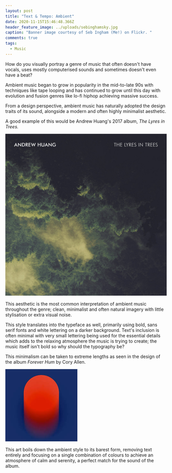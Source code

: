 ```yaml
---
layout: post
title: "Text & Tempo: Ambient"
date: 2020-11-15T15:46:48.366Z
header_feature_image: ../uploads/sebinghamsky.jpg
caption: "Banner image courtesy of Seb Ingham (Me!) on Flickr. "
comments: true
tags:
  - Music
---
```

How do you visually portray a genre of music that often doesn't have vocals, uses mostly computerised sounds and sometimes doesn't even have a beat? 

Ambient music began to grow in popularity in the mid-to-late 90s with techniques like tape looping and has continued to grow until this day with evolution and fusion genres like lo-fi hiphop achieving massive success. 

From a design perspective, ambient music has naturally adopted the design traits of its sound, alongside a modern and often highly minimalist aesthetic. 

A good example of this would be Andrew Huang's 2017 album, *The Lyres in Trees.* 

![Album art for The Lyres in Trees by Andrew Huang (2017) ](../uploads/ah.jpg "Album art for The Lyres in Trees by Andrew Huang (2017) ")

This aesthetic is the most common interpretation of ambient music throughout the genre; clean, minimalist and often natural imagery with little stylisation or extra visual noise. 

This style translates into the typeface as well, primarily using bold, sans serif fonts and white lettering on a darker background. Text's inclusion is often minimal with very small lettering being used for the essential details which adds to the relaxing atmosphere the music is trying to create; the music itself isn't bold so why should the typography be? 

This minimalism can be taken to extreme lengths as seen in the design of the album *Forever Hum* by Cory Allen. 

![Album art for Forever Hum by Cory Allen (2020) ](../uploads/fh.jpeg "Album art for Forever Hum by Cory Allen (2020) ")

This art boils down the ambient style to its barest form, removing text entirely and focusing on a single combination of colours to achieve an atmosphere of calm and serenity, a perfect match for the sound of the album.